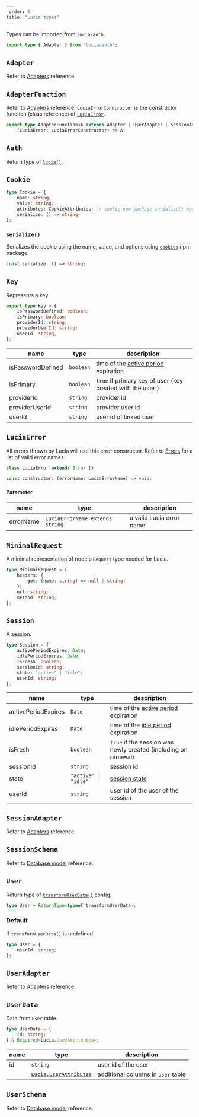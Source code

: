```yaml
---
_order: 0
title: "Lucia types"
---
```


Types can be imported from `lucia-auth`.

```ts
import type { Adapter } from "lucia-auth";
```

## `Adapter`

Refer to [Adapters](/reference/adapters/api) reference.

## `AdapterFunction`

Refer to [Adapters](/reference/adapters/api) reference. `LuciaErrorConstructor` is the constructor function (class reference) of [`LuciaError`](/reference/types/lucia-types#luciaerror).

```ts
export type AdapterFunction<A extends Adapter | UserAdapter | SessionAdapter> =
	(LuciaError: LuciaErrorConstructor) => A;
```

## `Auth`

Return type of [`lucia()`](/reference/api/server-api#lucia-default).

## `Cookie`

```ts
type Cookie = {
	name: string;
	value: string;
	attributes: CookieAttributes; // cookie npm package serialize() options
	serialize: () => string;
};
```

### `serialize()`

Serializes the cookie using the name, value, and options using [`cookies`](https://www.npmjs.com/package/cookie) npm package.

```ts
const serialize: () => string;
```

## `Key`

Represents a key.

```ts
export type Key = {
	isPasswordDefined: boolean;
	isPrimary: boolean;
	providerId: string;
	providerUserId: string;
	userId: string;
};
```

| name              | type      | description                                                                       |
| ----------------- | --------- | --------------------------------------------------------------------------------- |
| isPasswordDefined | `boolean` | time of the [active period](/learn/start-here/concepts#session-states) expiration |
| isPrimary         | `boolean` | `true` if primary key of user (key created with the user )                        |
| providerId        | `string`  | provider id                                                                       |
| providerUserId    | `string`  | provider user id                                                                  |
| userId            | `string`  | user id of linked user                                                            |

## `LuciaError`

All errors thrown by Lucia will use this error constructor. Refer to [Errors](/reference/types/errors) for a list of valid error names.

```ts
class LuciaError extends Error {}
```

```ts
const constructor: (errorName: LuciaErrorName) => void;
```

#### Parameter

| name      | type                            | description              |
| --------- | ------------------------------- | ------------------------ |
| errorName | `LuciaErrorName extends string` | a valid Lucia error name |

## `MinimalRequest`

A minimal representation of node's `Request` type needed for Lucia.

```ts
type MinimalRequest = {
	headers: {
		get: (name: string) => null | string;
	};
	url: string;
	method: string;
};
```

## `Session`

A session.

```ts
type Session = {
	activePeriodExpires: Date;
	idlePeriodExpires: Date;
	isFresh: boolean;
	sessionId: string;
	state: "active" | "idle";
	userId: string;
};
```

| name                | type                 | description                                                                       |
| ------------------- | -------------------- | --------------------------------------------------------------------------------- |
| activePeriodExpires | `Date`               | time of the [active period](/learn/start-here/concepts#session-states) expiration |
| idlePeriodExpires   | `Date`               | time of the [idle period](/learn/start-here/concepts#session-states) expiration   |
| isFresh             | `boolean`            | `true` if the session was newly created (including on renewal)                    |
| sessionId           | `string`             | session id                                                                        |
| state               | `"active" \| "idle"` | [session state](/learn/start-here/concepts#session-states)                        |
| userId              | `string`             | user id of the user of the session                                                |

## `SessionAdapter`

Refer to [Adapters](/reference/adapters/api) reference.

## `SessionSchema`

Refer to [Database model](/reference/adapters/database-model#schema-type-1) reference.

## `User`

Return type of [`transformUserData()`](/reference/configure/lucia-configurations#transformuserdata) config.

```ts
type User = ReturnType<typeof transformUserData>;
```

### Default

If `transformUserData()` is undefined.

```ts
type User = {
	userId: string;
};
```

## `UserAdapter`

Refer to [Adapters](/reference/adapters/api) reference.

## `UserData`

Data from `user` table.

```ts
type UserData = {
	id: string;
} & Required<Lucia.UserAttributes>;
```

| name | type                                                                      | description                        |
| ---- | ------------------------------------------------------------------------- | ---------------------------------- |
| id   | `string`                                                                  | user id of the user                |
|      | [`Lucia.UserAttributes`](/reference/types/lucia-namespace#userattributes) | additional columns in `user` table |

## `UserSchema`

Refer to [Database model](/reference/adapters/database-model#schema-type-1) reference.
